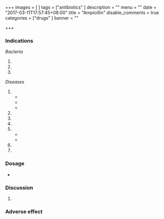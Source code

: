 +++
images = [
]
tags = ["antibiotics"
]
description = ""
menu = ""
date = "2017-03-11T17:57:45+08:00"
title = "Ampicillin"
disable_comments = true
categories = ["drugs"
]
banner = ""

+++
### Indications
_Bacteria_

1. 
2. 
3. 

_Diseases_

1. 
    -
    - 
    - 
2. 
3. 
4. 
5. 
    - 
    - 
6. 
7. 
<!--more-->
### Dosage
- 

### Discussion
1. 

### Adverse effect

